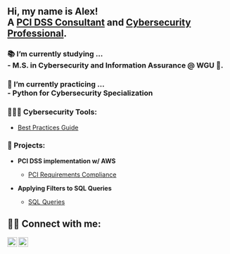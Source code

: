 <h2>Hi, my name is Alex! <br/> A <a href="https://github.com/xmerelus">PCI DSS Consultant</a> and <a href="https://www.linkedin.com/in/alexmerelus/">Cybersecurity Professional</a>. 

<h3>📚 I’m currently studying ... <br/> 
 <b>- M.S. in Cybersecurity and Information Assurance @ WGU 🦉.</b>
<h3>🌱 I’m currently practicing ... <br/> 
 - Python for Cybersecurity Specialization

<h3>👨🏾‍💻 Cybersecurity Tools:</h2>


  - [Best Practices Guide](https://docs.google.com/spreadsheets/d/1w2FerEWW5URv09J8j-Vno06MJQ1Sp4hFb5ACeZmaHgI/edit?usp=sharing)

<h3> 📀 Projects:</h2>

- <b> PCI DSS implementation w/ AWS </b>
  - [PCI Requirements Compliance ](https://github.com/alexmerelus/PCI-Compliance-AWS/tree/main) 

- <b> Applying Filters to SQL Queries </b>
  - [SQL Queries](https://github.com/alexmerelus/sql_queries) 




<h2> 🤳🏾 Connect with me:</h2>

[<img align="left" alt="JoshMadakor | LinkedIn" width="22px" src="https://cdn.jsdelivr.net/npm/simple-icons@v3/icons/linkedin.svg" />][linkedin]
[<img align="left" alt="JoshMadakor | Instagram" width="22px" src="https://cdn.jsdelivr.net/npm/simple-icons@v3/icons/instagram.svg" />][instagram]

[instagram]: https://www.instagram.com/mr_merelus/
[linkedin]: https://linkedin.com/in/alexmerelus

<!--
**joshmadakor1/joshmadakor1** is a ✨ _special_ ✨ repository because its `README.md` (this file) appears on your GitHub profile.

Here are some ideas to get you started:

- 🔭 I’m currently working on ...
- 🌱 I’m currently learning ...
- 👯 I’m looking to collaborate on ...
- 🤔 I’m looking for help with ...
- 💬 Ask me about ...
- 📫 How to reach me: ...
- 😄 Pronouns: ...
- ⚡ Fun fact: ...
-->
